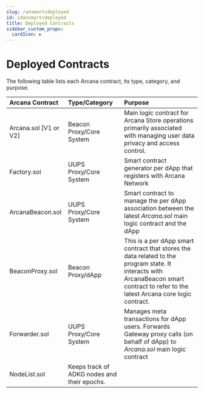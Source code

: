 ```yaml
---
slug: /ansmartcdeployed
id: idansmartcdeployed
title: Deployed Contracts
sidebar_custom_props:
  cardIcon: ▶️
---
```


# Deployed Contracts

The following table lists each Arcana contract, its type, category, and purpose.


|Arcana Contract | Type/Category | Purpose |
|:---| :--- | :------------|
| Arcana.sol [V1 or V2] | Beacon Proxy/Core System |  Main logic contract for Arcana Store operations primarily associated with managing user data privacy and access control. |
| Factory.sol | UUPS Proxy/Core System | Smart contract generator per dApp that registers with Arcana Network|
| ArcanaBeacon.sol | UUPS Proxy/Core System | Smart contract to manage the per dApp association between the latest *Arcana.sol* main logic contract and the dApp |
| BeaconProxy.sol | Beacon Proxy/dApp | This is a per dApp smart contract that stores the data related to the program state. It interacts with ArcanaBeacon smart contract to refer to the latest Arcana core logic contract. |
| Forwarder.sol | UUPS Proxy/Core System | Manages meta transactions for dApp users. Forwards Gateway proxy calls (on behalf of dApp) to *Arcana.sol* main logic contract |
| NodeList.sol | Keeps track of ADKG nodes and their epochs.|
